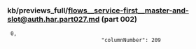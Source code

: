 ### kb/previews_full/flows__service-first__master-and-slot@auth.har.part027.md (part 002)

```md
 0,
                              "columnNumber": 209
               
```

```
